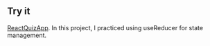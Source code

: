 ## Try it
[ReactQuizApp](https://guileless-pithivier-32e728.netlify.app/
).
In this project, I practiced using useReducer for state management.


